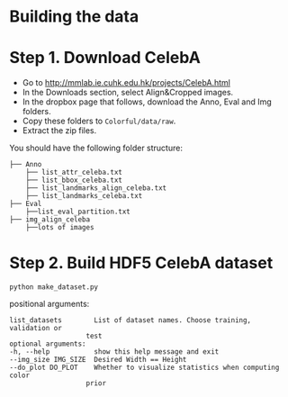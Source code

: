 # Building the data

# Step 1. Download CelebA

- Go to http://mmlab.ie.cuhk.edu.hk/projects/CelebA.html
- In the Downloads section, select Align&Cropped images.
- In the dropbox page that follows, download the Anno, Eval and Img folders.
- Copy these folders to `Colorful/data/raw`.
- Extract the zip files.

You should have the following folder structure:

    ├── Anno
        ├── list_attr_celeba.txt  
        ├── list_bbox_celeba.txt  
        ├── list_landmarks_align_celeba.txt  
        ├── list_landmarks_celeba.txt
    ├── Eval
        ├──list_eval_partition.txt
    ├── img_align_celeba
        ├──lots of images


# Step 2. Build HDF5 CelebA dataset

`python make_dataset.py`

positional arguments:

    list_datasets        List of dataset names. Choose training, validation or
                       test
    optional arguments:
    -h, --help           show this help message and exit
    --img_size IMG_SIZE  Desired Width == Height
    --do_plot DO_PLOT    Whether to visualize statistics when computing color
                       prior
